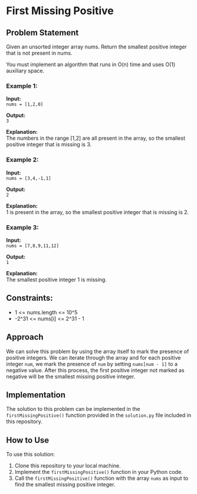 # First Missing Positive

## Problem Statement

Given an unsorted integer array nums. Return the smallest positive integer that is not present in nums.

You must implement an algorithm that runs in O(n) time and uses O(1) auxiliary space.

### Example 1:

**Input:**  
`nums = [1,2,0]`

**Output:**  
`3`

**Explanation:**  
The numbers in the range [1,2] are all present in the array, so the smallest positive integer that is missing is 3.

### Example 2:

**Input:**  
`nums = [3,4,-1,1]`

**Output:**  
`2`

**Explanation:**  
1 is present in the array, so the smallest positive integer that is missing is 2.

### Example 3:

**Input:**  
`nums = [7,8,9,11,12]`

**Output:**  
`1`

**Explanation:**  
The smallest positive integer 1 is missing.

## Constraints:

- 1 <= nums.length <= 10^5
- -2^31 <= nums[i] <= 2^31 - 1

## Approach

We can solve this problem by using the array itself to mark the presence of positive integers. We can iterate through the array and for each positive integer `num`, we mark the presence of `num` by setting `nums[num - 1]` to a negative value. After this process, the first positive integer not marked as negative will be the smallest missing positive integer.

## Implementation

The solution to this problem can be implemented in the `firstMissingPositive()` function provided in the `solution.py` file included in this repository.

## How to Use

To use this solution:

1. Clone this repository to your local machine.
2. Implement the `firstMissingPositive()` function in your Python code.
3. Call the `firstMissingPositive()` function with the array `nums` as input to find the smallest missing positive integer.


